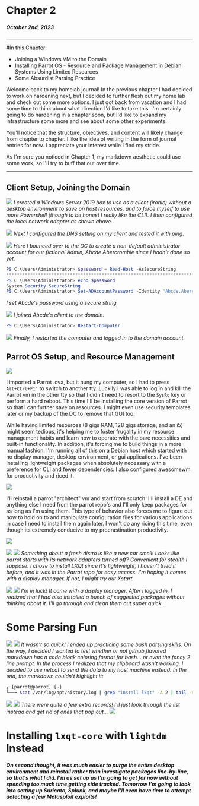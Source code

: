 # Chapter 2  
##### *October 2nd, 2023*
---
#In this Chapter:
* Joining a Windows VM to the Domain
* Installing Parrot OS - Resource and Package Management in Debian Systems Using Limited Resources
* Some Absurdist Parsing Practice

Welcome back to my homelab journal! In the previous chapter I had decided to work on hardening next, but I decided to further flesh out my home lab and check out some more options. I just got back from vacation and I had some time to think about what direction I'd like to take this. I'm certainly going to do hardening in a chapter soon, but I'd like to expand my infrastructure some more and see about some other experiments. 

You'll notice that the structure, objectives, and content will likely change from chapter to chapter. I like the idea of writing in the form of journal entries for now. I appreciate your interest while I find my stride.

As I'm sure you noticed in Chapter 1, my markdown aesthetic could use some work, so I'll try to buff that out over time.

---------
## Client Setup, Joining the Domain
![](a/184e90a547dade68d4ca7f0cdb54b79e.png)
*I created a Windows Server 2019 box to use as a client (ironic) without a desktop environment to save on host resources, and to force myself to use more Powershell (though to be honest I really like the CLI). I then configured the local network adapter as shown above.*

![](a/e264def1d2bcb414636814b50893f023.png)
*Next I configured the DNS setting on my client and tested it with ping.*

![](a/9b8fb703e8235a82b613bb4e137fb0e0.png)
*Here I bounced over to the DC to create a non-default administrator account for our fictional Admin, Abcde Abercrombie since I hadn't done so yet.*

``` powershell
PS C:\Users\Administrator> $password = Read-Host -AsSecureString
***********************************************************************
PS C:\Users\Administrator> echo $password
System.Security.SecureString
PS C:\Users\Administrator> Set-ADAccountPassword -Identity "Abcde.Abercrombie" -NewPassword $password
```
*I set Abcde's password using a secure string.*

![](a/7ed8db8aa8c9c03579e9d5d536a33f6e.png)
*I joined Abcde's client to the domain.*

``` powershell
PS C:\Users\Administrator> Restart-Computer
```
![](a/028754865d3813b68ac35d496cedb21d.png)
*Finally, I restarted the computer and logged in to the domain account.*
## Parrot OS Setup, and Resource Management

![](a/ad0ec62809f143a96cb7efd2c0650f64.png)

I imported a Parrot .ova, but it hung my computer, so I had to press `Alt+Ctrl+F1'` to switch to another tty. Luckily I was able to log in and kill the Parrot vm in the other tty so that I didn't need to resort to the `SysRq` key or perform a hard reboot. This time I'll be installing the core version of Parrot so that I can further save on resources. I might even use security templates later or my backup of the DC to remove that GUI too. 

While having limited resources (8 gigs RAM, 128 gigs storage, and an i5) might seem tedious, it's helping me to foster frugality in my resource management habits and learn how to operate with the bare necessities and built-in functionality. In addition, it's forcing me to build things in a more manual fashion. I'm running all of this on a Debian host which started with no display manager, desktop environment, or gui applications. I've been installing lightweight packages when absolutely necessary with a preference for CLI and fewer dependencies. I also configured awesomewm for productivity and riced it. 

![](a/20135a8aa14347394d91386d66378f58.png)

I'll reinstall a parrot "architect" vm and start from scratch. I'll install a DE and anything else I need from the parrot repo's and I'll only keep packages for as long as I'm using them. This type of behavior also forces me to figure out how to hold on to and manipulate configuration files for various applications in case I need to install them again later. I won't do any ricing this time, even though its extremely conducive to my ~~procrastination~~ productivity.

![](a/95442e67997877bd5f9db19724b8c187.png)

![](a/b1f7ea601c6bddabcee98d2b4bb5e3fc.png)
![](a/1cdf175a17bb2817c4c65e97a8522158.png)
*Something about a fresh distro is like a new car smell! Looks like parrot starts with its network adapters turned off? Convenient for stealth I suppose. I chose to install LXQt since it's lightweight, I haven't tried it before, and it was in the Parrot repo for easy access. I'm hoping it comes with a display manager. If not, I might try out Xstart.* 

![](a/27e130907291da6aa87019b1734909c6.png)
![](a/67276d60c21fc24fea88a1f8d00cdaef.png)
*I'm in luck! It came with a display manager. After I logged in, I realized that I had also installed a bunch of suggested packages without thinking about it. I'll go through and clean them out super quick.*

# Some Parsing Fun
![](a/e1810744069a56048879fe71904a8651.png)
![](a/daea0297eeadf15e47f5bb1233c6994f.png)
*It wasn't so quick! I ended up practicing some bash parsing skills. On the way, I decided I wanted to test whether or not github flavored markdown has a code block coloring format for bash... or even the fancy 2 line prompt. In the process I realized that my clipboard wasn't working. I decided to use netcat to send the data to my host machine instead. In the end, the markdown couldn't highlight it:*
``` bash
┌─[parrot@parrot]─[~]
└──╼ $cat /var/log/apt/history.log | grep "install lxqt" -A 2 | tail -n 1 | sed 's/([^)]*)//g' | sed 's/\:amd64//g' | sed 's/\s,//g' > Desktop/extrapacks
```

![](a/240eeb0a96a0045cf28a1d42df97ea15.png)
![](a/7261ae118162124ea4863d587923fc31.png)
*There were quite a few extra records! I'll just look through the list instead and get rid of ones that pop out...*
![](a/f77aa30a27c7018f07f8b162724e95f5.png)
# Installing `lxqt-core` with `lightdm` Instead
##### On second thought, it was much easier to purge the entire desktop environment and reinstall rather than investigate packages line-by-line, so that's what I did. I'm as set up as I'm going to get for now without spending too much time getting side tracked. Tomorrow I'm going to look into setting up Suricata, Splunk, and maybe I'll even have time to attempt detecting a few Metasploit exploits!
